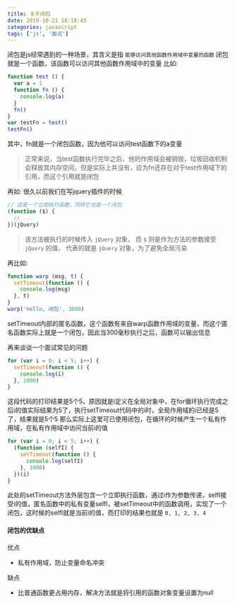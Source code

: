 ```yaml
---
title: 关于闭包
date: 2019-10-21 18:18:43
categories: javascript
tags: ['js', '面试']
---
```


闭包是js经常遇到的一种场景，其含义是指 `能够访问其他函数作用域中变量的函数` 闭包就是一个函数，该函数可以访问其他函数作用域中的变量
比如:
```ts
function test () {
  var a = 1
  function fn () {
    console.log(a)
  }
  fn()
}
var testFn = test()
testFn()
```
其中，fn就是一个闭包函数，因为他可以访问test函数下的a变量
> 正常来说，当test函数执行完毕之后，他的作用域会被销毁，垃圾回收机制会释放其内存空间，但是实际上并没有，应为fn还存在对于test作用域下的引用，而这个引用就是闭包

再如:
很久以前我们在写jquery插件的时候
```js
// 这是一个立即执行函数，同样它也是一个闭包
(function ($) {
  // ...
})(jQuery)
```
> 该方法被执行的时候传入 `jQuery` 对象， 而 `$` 则是作为方法的参数接受 `jQuery` 的值， 代表的就是 `jQuery` 对象，为了避免全局污染

再比如:
```ts
function warp (msg, t) {
  setTimeout(function () {
    console.log(msg)
  }, t)
}
warp('hello, 闭包', 3000)
```
setTimeout内部的匿名函数，这个函数有来自warp函数作用域的变量，而这个匿名函数实际上就是一个闭包，因此当300毫秒执行之后，函数可以输出信息

再来谈谈一个面试常见的问题
```ts
for (var i = 0; i < 5; i++) {
  setTimeout(function () {
    console.log(i)
  }, 1000)
}
```
这段代码的打印结果是5个5，原因就是i定义在全局对象中，在for循环执行完成之后i的值实际结果为5了，执行setTimeout代码中的i时，全局作用域的i已经是5了，结果就是5个5
那么实际上这里可已使用闭包，在循环的时候产生一个私有作用域，在私有作用域中访问当前i的值
```ts
for (var i = 0; i < 5; i++) {
  (function (selfI) {
    setTimeout(function () {
      console.log(selfI)
    }, 1000)
  })(i)
}
```
此处的setTimeout方法外层包含一个立即执行函数，通过i作为参数传递，selfI接受i的值，匿名函数中的私有变量selfI，被setTimeout中的函数调用，实现了一个闭包，这时候的selfI就是当前i的值，而打印的结果也就是 `0, 1, 2, 3, 4`

#### 闭包的优缺点
优点
- 私有作用域，防止变量命名冲突

缺点
- 比普通函数更占用内存，解决方法就是将引用的函数对象变量设置为null
